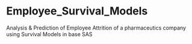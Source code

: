 # Employee_Survival_Models
Analysis &amp; Prediction of Employee Attrition of a pharmaceutics company using Survival Models in base SAS
